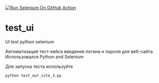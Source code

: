 [![Run Selenium On GitHub Action](https://github.com/gafarovbr/test_ui/actions/workflows/Selenium-Action_Template.yaml/badge.svg)](https://github.com/gafarovbr/test_ui/actions/workflows/Selenium-Action_Template.yaml)
# test_ui
UI test python selenium

Автоматизация тест-кейса введения логина и пароля для веб-сайта. 
Использовался Python and Selenium 

Для запуска теста используйте 

`python test_our_site_3.py`
